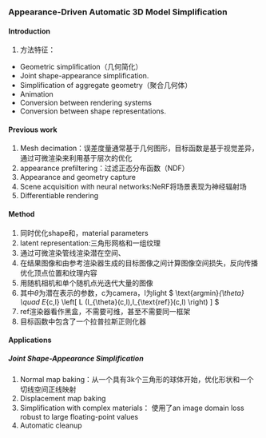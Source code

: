 ### Appearance-Driven Automatic 3D Model Simplification
#### Introduction
1. 方法特征：
- Geometric simplification（几何简化）
- Joint shape-appearance simplification.
- Simplification of aggregate geometry（聚合几何体）
- Animation
- Conversion between rendering systems
- Conversion between shape representations.
#### Previous work
1. Mesh decimation：误差度量通常基于几何图形，目标函数是基于视觉差异，通过可微渲染来利用基于层次的优化
2. appearance prefiltering：过滤正态分布函数（NDF）
3. Appearance and geometry capture
4. Scene acquisition with neural networks:NeRF将场景表现为神经辐射场
5. Differentiable rendering
#### Method
1. 同时优化shape和，material parameters
2. latent representation:三角形网格和一组纹理
3. 通过可微渲染管线渲染潜在空间、
4. 在结果图像和由参考渲染器生成的目标图像之间计算图像空间损失，反向传播优化顶点位置和纹理内容
5. 用随机相机和单个随机点光迭代大量的图像
6. 其中${\theta}$为潜在表示的参数，c为camera，l为light
$
 \text{argmin}_{\theta} \quad E_{c,l} \left[ L (I_{\theta}(c,l),I_{\text{ref}}(c,l) \right) ] 
$
7. ref渲染器看作黑盒，不需要可维，甚至不需要同一框架
8. 目标函数中包含了一个拉普拉斯正则化器
#### Applications
##### Joint Shape-Appearance Simplification
1. Normal map baking：从一个具有3k个三角形的球体开始，优化形状和一个切线空间正线映射
2. Displacement map baking
3. Simplification with complex materials： 使用了an image domain loss robust to large floating-point values
4. Automatic cleanup